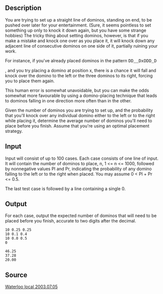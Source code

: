 <h2>Description</h2><p>You are trying to set up a straight line of dominos, standing on end, to be pushed over later for your entertainment. (Sure, it seems pointless to set something up only to knock it down again, but you have some strange hobbies) The tricky thing about setting dominos, however, is that if you make a mistake and knock one over as you place it, it will knock down any adjacent line of consecutive dominos on one side of it, partially ruining your work. 
</p>For instance, if you've already placed dominos in the pattern <font face="Courier New,Courier,monospace">DD__DxDDD_D</font><p>, and you try placing a domino at position x, there is a chance it will fall and knock over the domino to the left or the three dominos to its right, forcing you to place them again. 
</p>
This human error is somewhat unavoidable, but you can make the odds somewhat more favourable by using a domino-placing technique that leads to dominos falling in one direction more often than in the other. 

Given the number of dominos you are trying to set up, and the probability that you'll knock over any individual domino either to the left or to the right while placing it, determine the average number of dominos you'll need to place before you finish. Assume that you're using an optimal placement strategy.<h2>Input</h2><p>Input will consist of up to 100 cases. Each case consists of one line of input. It will contain the number of dominos to place, n, 1 &lt;= n &lt;= 1000, followed by nonnegative values Pl and Pr, indicating the probability of any domino falling to the left or to the right when placed. You may assume 0 &lt; Pl + Pr &lt;= 0.5. 
</p>
The last test case is followed by a line containing a single 0.<h2>Output</h2><p>For each case, output the expected number of dominos that will need to be placed before you finish, accurate to two digits after the decimal.</p><pre><code class="language-input1">10 0.25 0.25
10 0.1 0.4
10 0.0 0.5
0
</code></pre><pre><code class="language-output1">46.25
37.28
20.00
</code></pre><h2>Source</h2><a href="searchproblem?field=source&amp;key=Waterloo+local+2003.07.05">Waterloo local 2003.07.05</a>